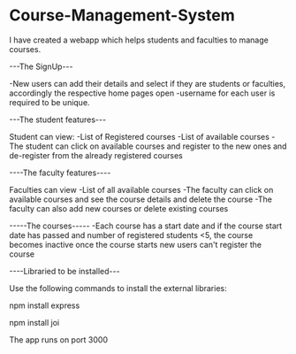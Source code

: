 # Course-Management-System

I have created a webapp which helps students and faculties to manage courses.

---The SignUp---

-New users can add their details and select if they are students or faculties, accordingly the respective home pages open
-username for each user is required to be unique.

---The student features---

Student can view:
-List of Registered courses
-List of available courses
-The student can click on available courses and register to the new ones and de-register from the already registered courses


----The faculty features----

Faculties can view
-List of all available courses
-The faculty can click on available courses and see the course details and delete the course
-The faculty can also add new courses or delete existing courses


-----The courses-----
-Each course has a start date and if the course start date has passed and number of registered students <5, the course becomes inactive
once the course starts new users can't register the course

----Libraried to be installed---

Use the following commands to install the external libraries:

npm install express


npm install joi


The app runs on port 3000

